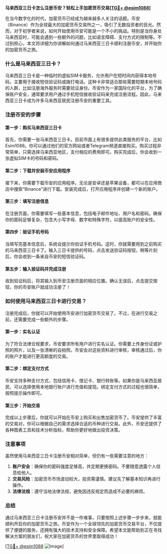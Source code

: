 **马来西亚三日卡怎么注册币安？轻松上手加密货币交易[[TG💪+ @esim1088](https://t.me/s/esim1088)]**

在当今数字化的时代，加密货币已经成为越来越多人关注的话题。币安（Binance）作为全球最大的加密货币交易所之一，吸引了无数投资者的目光。然而，对于初学者来说，如何开始使用币安可能是一个不小的挑战。特别是当你身处马来西亚时，可能会遇到一些额外的问题，比如语言障碍、支付方式的限制等。不过别担心，本文将详细为你讲解如何通过马来西亚三日卡顺利注册币安，并开始你的加密货币之旅。

### 什么是马来西亚三日卡？

马来西亚三日卡是一种临时的虚拟SIM卡服务，允许用户在短时间内获得本地号码，主要用于接收短信验证码或拨打电话。这种卡非常适合那些需要短期本地号码的人群，比如注册海外服务时需要验证身份。币安作为一家国际化的平台，为了确保账户安全，通常要求用户通过手机短信接收验证码来完成注册流程。因此，马来西亚三日卡成为许多马来西亚居民注册币安的重要工具。

### 注册币安的步骤

#### 第一步：购买马来西亚三日卡

首先，你需要一张马来西亚三日卡。目前市面上有很多提供此类服务的平台，比如Esim1088。你可以通过他们的官方网站或者Telegram频道直接购买。购买过程非常简单，只需选择马来西亚地区，支付相应的费用即可。购买完成后，你会收到一张虚拟SIM卡的号码和密码。

#### 第二步：下载并安装币安应用程序

接下来，你需要下载币安的应用程序。无论是安卓还是苹果设备，都可以在应用商店中搜索“Binance”进行下载。安装完成后，打开应用程序并创建一个新的账户。

#### 第三步：填写注册信息

在注册页面，你需要填写一些基本信息，包括电子邮件地址、用户名和密码。确保你的密码足够复杂，包含大小写字母、数字和特殊字符，以提高账户的安全性。

#### 第四步：验证手机号码

当填写完基本信息后，系统会提示你验证手机号码。这时，你就需要用到之前购买的马来西亚三日卡了。输入三日卡提供的号码，点击发送验证码按钮，稍等片刻后，你会收到一条来自币安的短信验证码。

#### 第五步：输入验证码并完成注册

收到验证码后，将其输入到币安注册页面的相应位置。确认无误后，点击提交按钮，你的币安账户就成功注册了！

### 如何使用马来西亚三日卡进行交易？

注册完成后，你就可以开始使用币安进行加密货币交易了。不过，在进行交易之前，还需要完成一些额外的步骤。

#### 第一步：实名认证

为了符合法律合规要求，币安要求所有用户进行实名认证。你需要上传身份证或护照的照片，以及一张清晰的自拍照。币安会对这些资料进行审核，审核通过后，你的账户才能进行更高额度的交易。

#### 第二步：绑定支付方式

币安支持多种支付方式，包括信用卡、借记卡、银行转账等。如果你是马来西亚居民，可以选择使用本地银行账户进行充值和提现。绑定支付方式的过程也很简单，按照提示操作即可。

#### 第三步：开始交易

完成以上步骤后，你就可以开始在币安上购买和出售加密货币了。币安提供了丰富的交易对，你可以根据自己的需求选择合适的币种进行交易。此外，币安还提供了各种图表工具和技术分析指标，帮助你更好地做出投资决策。

### 注意事项

虽然使用马来西亚三日卡注册币安相对简单，但仍有一些需要注意的地方：

1. **账户安全**：确保你的密码强度足够高，并定期更换密码。不要随意透露个人信息给他人。
2. **交易风险**：加密货币市场波动较大，投资需谨慎。建议先了解基本知识再进行操作。
3. **法律法规**：遵守当地法律法规，避免因违反规定而造成不必要的麻烦。

### 总结

通过马来西亚三日卡注册币安并不是一件难事，只要按照上述步骤一步步来，就能顺利开启你的加密货币之旅。币安作为一个全球领先的加密货币交易平台，不仅提供了便捷的服务，还拥有强大的技术支持和安全保障。希望本文能帮助到正在寻找解决方案的朋友们，祝大家在加密货币的世界里取得成功！

[[TG💪+ @esim1088](https://t.me/s/esim1088) ![Image](https://i.postimg.cc/4NQfJmqS/Snipaste-2025-05-13-00-14-12.png)]